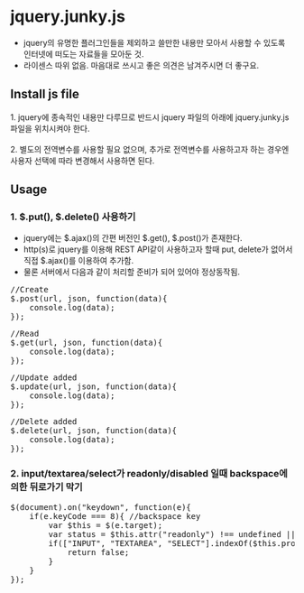 # jquery.junky.js #
* jquery의 유명한 플러그인들을 제외하고 쓸만한 내용만 모아서 사용할 수 있도록 인터넷에 떠도는 자료들을 모아둔 것.
* 라이센스 따위 없음. 마음대로 쓰시고 좋은 의견은 남겨주시면 더 좋구요.  

## Install js file ##
<div>1. jquery에 종속적인 내용만 다루므로 반드시 jquery 파일의 아래에 jquery.junky.js 파일을 위치시켜야 한다.</div>
<br/>
<div>2. 별도의 전역변수를 사용할 필요 없으며, 추가로 전역변수를 사용하고자 하는 경우엔 사용자 선택에 따라 변경해서 사용하면 된다.</div>

## Usage ##

### 1. $.put(), $.delete() 사용하기 ###
* jquery에는 $.ajax()의 간편 버전인 $.get(), $.post()가 존재한다.
* http(s)로 jquery를 이용해 REST API같이 사용하고자 할때 put, delete가 없어서 직접 $.ajax()를 이용하여 추가함.
* 물론 서버에서 다음과 같이 처리할 준비가 되어 있어야 정상동작됨.

<pre>
//Create
$.post(url, json, function(data){  
	console.log(data);  
});
</pre>

<pre>
//Read
$.get(url, json, function(data){  
	console.log(data);  
});
</pre>

<pre>
//Update added
$.update(url, json, function(data){  
	console.log(data);  
});
</pre>

<pre>
//Delete added
$.delete(url, json, function(data){  
	console.log(data);  
});
</pre>

### 2. input/textarea/select가 readonly/disabled 일때 backspace에 의한 뒤로가기 막기 ###
<pre>
$(document).on("keydown", function(e){
	if(e.keyCode === 8){ //backspace key
		var $this = $(e.target);
		var status = $this.attr("readonly") !== undefined || $this.attr("disabled") !== undefined;
		if(["INPUT", "TEXTAREA", "SELECT"].indexOf($this.prop("tagName")) !== -1 && status){
			return false;
		}
	}
});
</pre>